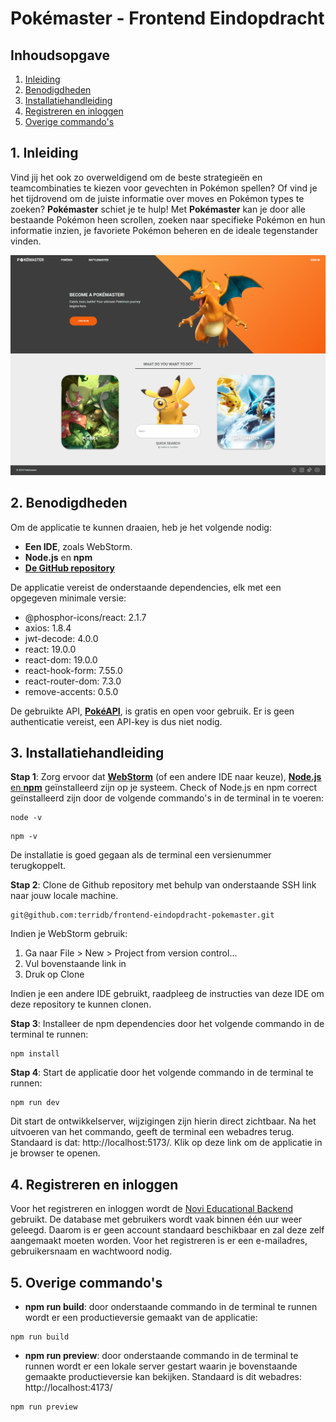 # Pokémaster - Frontend Eindopdracht

## Inhoudsopgave

1. [Inleiding](#1-Inleiding)
2. [Benodigdheden](#2-benodigdheden)
3. [Installatiehandleiding](#3-installatiehandleiding)
4. [Registreren en inloggen](#4-registreren-en-inloggen)
5. [Overige commando's](#5-overige-commandos)

## 1. Inleiding

Vind jij het ook zo overweldigend om de beste strategieën en teamcombinaties te kiezen voor gevechten in Pokémon
spellen? Of vind je het tijdrovend om de juiste informatie over moves en Pokémon types te zoeken? **Pokémaster** schiet
je te hulp! Met **Pokémaster** kan je door alle bestaande Pokémon heen scrollen, zoeken naar specifieke Pokémon en hun
informatie inzien, je favoriete Pokémon beheren en de ideale tegenstander vinden.

![screenshot-home.png](src/assets/images/screenshot-home.png)

## 2. Benodigdheden

Om de applicatie te kunnen draaien, heb je het volgende nodig:

- **Een IDE**, zoals WebStorm.
- **Node.js** en **npm**
- <a target="_blank" href="https://github.com/terridb/frontend-eindopdracht-pokemaster">**De GitHub repository**</a>

De applicatie vereist de onderstaande dependencies, elk met een opgegeven minimale versie:

- @phosphor-icons/react: 2.1.7
- axios: 1.8.4
- jwt-decode: 4.0.0
- react: 19.0.0
- react-dom: 19.0.0
- react-hook-form: 7.55.0
- react-router-dom: 7.3.0
- remove-accents: 0.5.0

De gebruikte API, **<a target="_blank" href="https://pokeapi.co/docs/v2">PokéAPI</a>**, is gratis en open voor gebruik.
Er is geen authenticatie vereist, een API-key is dus niet nodig.

## 3. Installatiehandleiding

**Stap 1**: Zorg ervoor dat **<a target="_blank" href="https://www.jetbrains.com/webstorm/">WebStorm</a>** (of een
andere IDE
naar keuze), <a target="_blank" href="https://nodejs.org/en/download/">**Node.js** en **npm**</a> geïnstalleerd zijn
op je systeem. Check of Node.js en npm correct geïnstalleerd zijn door de volgende commando's in de terminal in te
voeren:

```shell
node -v
```

```shell
npm -v
```

De installatie is goed gegaan als de terminal een versienummer terugkoppelt.

**Stap 2**: Clone de Github repository met behulp van onderstaande SSH link naar jouw locale machine.

```shell
git@github.com:terridb/frontend-eindopdracht-pokemaster.git
```

Indien je WebStorm gebruik:

1. Ga naar File > New > Project from version control...
2. Vul bovenstaande link in
3. Druk op Clone

Indien je een andere IDE gebruikt, raadpleeg de instructies van deze IDE om deze repository te kunnen clonen.

**Stap 3**: Installeer de npm dependencies door het volgende commando in de terminal te runnen:

```shell
npm install
```

**Stap 4**: Start de applicatie door het volgende commando in de terminal te runnen:

```shell
npm run dev
```

Dit start de ontwikkelserver, wijzigingen zijn hierin direct zichtbaar. Na het uitvoeren van het commando, geeft de
terminal een webadres terug. Standaard is dat: http://localhost:5173/. Klik op deze link om de applicatie in
je browser te openen.

## 4. Registreren en inloggen

Voor het registreren en inloggen wordt
de <a target="_blank" href="https://github.com/hogeschoolnovi/novi-educational-backend-documentation">Novi Educational
Backend</a> gebruikt. De database met gebruikers wordt vaak binnen één uur weer geleegd. Daarom is er geen account
standaard beschikbaar en zal deze zelf aangemaakt moeten worden. Voor het registreren is er een e-mailadres,
gebruikersnaam en wachtwoord nodig.

## 5. Overige commando's

- **npm run build**: door onderstaande commando in de terminal te runnen wordt er een productieversie gemaakt van de
  applicatie:

```shell
npm run build
```

- **npm run preview**: door onderstaande commando in de terminal te runnen wordt er een lokale server gestart waarin je
  bovenstaande gemaakte productieversie kan bekijken. Standaard is dit webadres: http://localhost:4173/

```shell
npm run preview
```